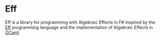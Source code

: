 # Eff
Eff is a library for programming with Algebraic Effects in F# inspired by the [Eff] programming language and the implementation of Algebraic Effects in [OCaml].


[Eff]: http://math.andrej.com/wp-content/uploads/2012/03/eff.pdf
[OCaml]: http://www.lpw25.net/ocaml2015-abs2.pdf
